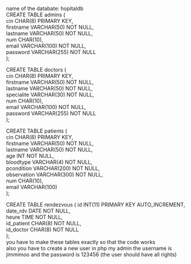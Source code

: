name of the databate: hopitaldb <br />
CREATE TABLE admins ( <br />
    cin CHAR(8) PRIMARY KEY, <br />
    firstname VARCHAR(50) NOT NULL, <br />
    lastname VARCHAR(50) NOT NULL, <br />
    num CHAR(10), <br />
    email VARCHAR(100) NOT NULL, <br />
    password VARCHAR(255) NOT NULL <br />
);

CREATE TABLE doctors ( <br />
    cin CHAR(8) PRIMARY KEY, <br />
    firstname VARCHAR(50) NOT NULL, <br />
    lastname VARCHAR(50) NOT NULL, <br />
    specialite VARCHAR(30) NOT NULL, <br />
    num CHAR(10), <br />
    email VARCHAR(100) NOT NULL, <br />
    password VARCHAR(255) NOT NULL <br />
); <br />

CREATE TABLE patients ( <br />
    cin CHAR(8) PRIMARY KEY, <br />
    firstname VARCHAR(50) NOT NULL, <br />
    lastname VARCHAR(50) NOT NULL, <br />
    age INT NOT NULL,<br />
    bloodtype VARCHAR(4) NOT NULL, <br />
    pcondition VARCHAR(200) NOT NULL, <br />
    observation VARCHAR(300) NOT NULL, <br />
    num CHAR(10), <br />
    email VARCHAR(100) <br />
);

CREATE TABLE rendezvous (
    id INT(11) PRIMARY KEY AUTO_INCREMENT, <br />
    date_rdv DATE NOT NULL, <br />
    heure TIME NOT NULL, <br />
    id_patient CHAR(8) NOT NULL,   <br />
    id_doctor CHAR(8) NOT NULL  <br />
); <br />
you have to make these tables exactly so that the code works  <br />
also you have to create a new user in php my admin the username is jimmimoo and the password is 123456 (the user should have all rights)
